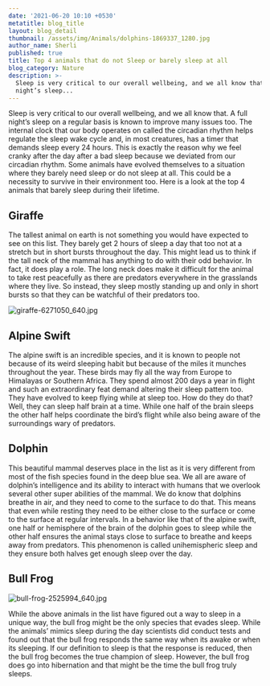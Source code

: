 ```yaml
---
date: '2021-06-20 10:10 +0530'
metatitle: blog_title
layout: blog_detail
thumbnail: /assets/img/Animals/dolphins-1869337_1280.jpg
author_name: Sherli
published: true
title: Top 4 animals that do not Sleep or barely sleep at all
blog_category: Nature
description: >-
  Sleep is very critical to our overall wellbeing, and we all know that. A full
  night’s sleep...
---
```

Sleep is very critical to our overall wellbeing, and we all know that. A full night’s sleep on a regular basis is known to improve many issues too. The internal clock that our body operates on called the circadian rhythm helps regulate the sleep wake cycle and, in most creatures, has a timer that demands sleep every 24 hours. This is exactly the reason why we feel cranky after the day after a bad sleep because we deviated from our circadian rhythm. Some animals have evolved themselves to a situation where they barely need sleep or do not sleep at all. This could be a necessity to survive in their environment too. Here is a look at the top 4 animals that barely sleep during their lifetime.

## Giraffe
The tallest animal on earth is not something you would have expected to see on this list. They barely get 2 hours of sleep a day that too not at a stretch but in short bursts throughout the day. This might lead us to think if the tall neck of the mammal has anything to do with their odd behavior. In fact, it does play a role. The long neck does make it difficult for the animal to take rest peacefully as there are predators everywhere in the grasslands where they live. So instead, they sleep mostly standing up and only in short bursts so that they can be watchful of their predators too.

![giraffe-6271050_640.jpg]({{site.baseurl}}/assets/img/Animals/giraffe-6271050_640.jpg)


## Alpine Swift
The alpine swift is an incredible species, and it is known to people not because of its weird sleeping habit but because of the miles it munches throughout the year. These birds may fly all the way from Europe to Himalayas or Southern Africa. They spend almost 200 days a year in flight and such an extraordinary feat demand altering their sleep pattern too. They have evolved to keep flying while at sleep too. How do they do that? Well, they can sleep half brain at a time. While one half of the brain sleeps the other half helps coordinate the bird’s flight while also being aware of the surroundings wary of predators.

## Dolphin
This beautiful mammal deserves place in the list as it is very different from most of the fish species found in the deep blue sea. We all are aware of dolphin’s intelligence and its ability to interact with humans that we overlook several other super abilities of the mammal. We do know that dolphins breathe in air, and they need to come to the surface to do that. This means that even while resting they need to be either close to the surface or come to the surface at regular intervals. In a behavior like that of the alpine swift, one half or hemisphere of the brain of the dolphin goes to sleep while the other half ensures the animal stays close to surface to breathe and keeps away from predators. This phenomenon is called unihemispheric sleep and they ensure both halves get enough sleep over the day.

## Bull Frog

![bull-frog-2525994_640.jpg]({{site.baseurl}}/assets/img/Animals/bull-frog-2525994_640.jpg)

While the above animals in the list have figured out a way to sleep in a unique way, the bull frog might be the only species that evades sleep. While the animals’ mimics sleep during the day scientists did conduct tests and found out that the bull frog responds the same way when its awake or when its sleeping. If our definition to sleep is that the response is reduced, then the bull frog becomes the true champion of sleep. However, the bull frog does go into hibernation and that might be the time the bull frog truly sleeps.
